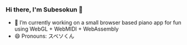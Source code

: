 ### Hi there, I'm Subesokun 👋

- 🔭 I’m currently working on a small browser based piano app for fun using WebGL + WebMIDI + WebAssembly
- 😄 Pronouns: スベソくん
